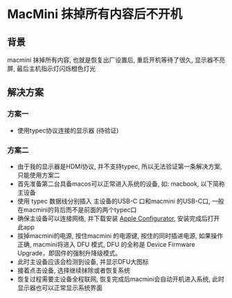 # MacMini 抹掉所有内容后不开机

## 背景

macmini 抹掉所有内容, 也就是恢复出厂设置后, 重启开机等待了很久, 显示器不亮屏, 最后主机指示灯闪烁橙色灯光

## 解决方案

### 方案一

- 使用typec协议连接的显示器 (待验证)

### 方案二

- 由于我的显示器是HDMI协议, 并不支持typec, 所以无法验证第一条解决方案, 只能使用方案二
- 首先准备第二台具备macos可以正常进入系统的设备, 如: macbook, 以下简称主设备
- 使用 typec 数据线分别插入 主设备的USB-C 口和macmini 的USB-C口, 一般在macmini的背后而不是前面的两个typec口
- 确保主设备可以连接网络, 并下载安装 [Apple Configurator](https://apps.apple.com/us/app/apple-configurator/id1037126344?mt=12), 安装完成后打开此app
- 拔掉macmini的电源, 按住macmini 的电源键, 按住的同时插进电源, 如果操作正确, macmini将进入 DFU 模式, DFU 的全称是 Device Firmware Upgrade，即固件的强制升降级模式。
- 此时主设备应该会检测到设备, 并显示DFU大图标
- 接着点击设备, 选择继续抹除或者恢复系统
- 恢复过程需要主设备全程联网, 恢复完成后macmini会自动开机进入系统, 此时显示器也可以正常显示系统界面

